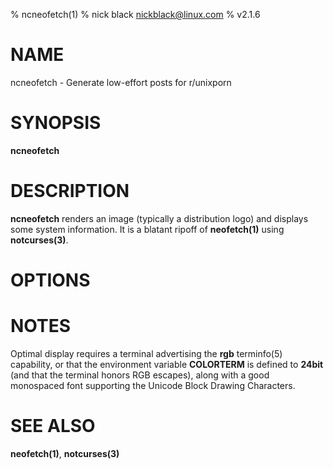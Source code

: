 % ncneofetch(1)
% nick black <nickblack@linux.com>
% v2.1.6

# NAME

ncneofetch - Generate low-effort posts for r/unixporn

# SYNOPSIS

**ncneofetch**

# DESCRIPTION

**ncneofetch** renders an image (typically a distribution logo)
and displays some system information. It is a blatant ripoff of
**neofetch(1)** using **notcurses(3)**.

# OPTIONS

# NOTES

Optimal display requires a terminal advertising the **rgb** terminfo(5)
capability, or that the environment variable **COLORTERM** is defined to
**24bit** (and that the terminal honors RGB escapes), along with a good
monospaced font supporting the Unicode Block Drawing Characters.

# SEE ALSO

**neofetch(1)**,
**notcurses(3)**
